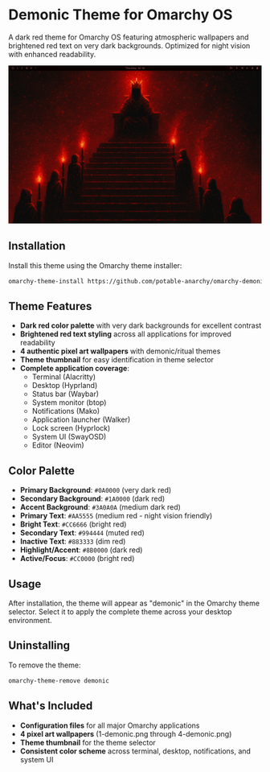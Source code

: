 # Demonic Theme for Omarchy OS

A dark red theme for Omarchy OS featuring atmospheric wallpapers and brightened red text on very dark backgrounds. Optimized for night vision with enhanced readability.

![Demonic Theme Screenshot](screenshot.png)

## Installation

Install this theme using the Omarchy theme installer:

```bash
omarchy-theme-install https://github.com/potable-anarchy/omarchy-demonic-theme
```

## Theme Features

- **Dark red color palette** with very dark backgrounds for excellent contrast
- **Brightened red text styling** across all applications for improved readability
- **4 authentic pixel art wallpapers** with demonic/ritual themes
- **Theme thumbnail** for easy identification in theme selector
- **Complete application coverage**:
  - Terminal (Alacritty)
  - Desktop (Hyprland)
  - Status bar (Waybar)
  - System monitor (btop)
  - Notifications (Mako)
  - Application launcher (Walker)
  - Lock screen (Hyprlock)
  - System UI (SwayOSD)
  - Editor (Neovim)

## Color Palette

- **Primary Background**: `#0A0000` (very dark red)
- **Secondary Background**: `#1A0000` (dark red)
- **Accent Background**: `#3A0A0A` (medium dark red)
- **Primary Text**: `#AA5555` (medium red - night vision friendly)
- **Bright Text**: `#CC6666` (bright red)
- **Secondary Text**: `#994444` (muted red)
- **Inactive Text**: `#883333` (dim red)
- **Highlight/Accent**: `#8B0000` (dark red)
- **Active/Focus**: `#CC0000` (bright red)

## Usage

After installation, the theme will appear as "demonic" in the Omarchy theme selector. Select it to apply the complete theme across your desktop environment.

## Uninstalling

To remove the theme:

```bash
omarchy-theme-remove demonic
```

## What's Included

- **Configuration files** for all major Omarchy applications
- **4 pixel art wallpapers** (1-demonic.png through 4-demonic.png)
- **Theme thumbnail** for the theme selector
- **Consistent color scheme** across terminal, desktop, notifications, and system UI